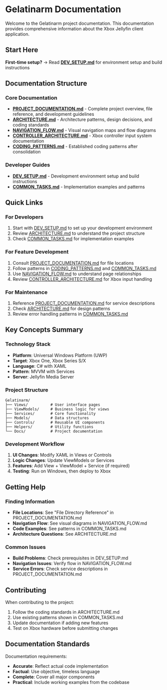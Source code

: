 # Gelatinarm Documentation

Welcome to the Gelatinarm project documentation. This documentation provides comprehensive information about the Xbox Jellyfin client application.

## Start Here

**First-time setup?** → Read **[DEV_SETUP.md](DEV_SETUP.md)** for environment setup and build instructions

## Documentation Structure

### Core Documentation
- **[PROJECT_DOCUMENTATION.md](PROJECT_DOCUMENTATION.md)** - Complete project overview, file reference, and development guidelines
- **[ARCHITECTURE.md](ARCHITECTURE.md)** - Architecture patterns, design decisions, and coding standards
- **[NAVIGATION_FLOW.md](NAVIGATION_FLOW.md)** - Visual navigation maps and flow diagrams
- **[CONTROLLER_ARCHITECTURE.md](CONTROLLER_ARCHITECTURE.md)** - Xbox controller input system documentation
- **[CODING_PATTERNS.md](CODING_PATTERNS.md)** - Established coding patterns after consolidation

### Developer Guides
- **[DEV_SETUP.md](DEV_SETUP.md)** - Development environment setup and build instructions
- **[COMMON_TASKS.md](COMMON_TASKS.md)** - Implementation examples and patterns

## Quick Links

### For Developers
1. Start with [DEV_SETUP.md](DEV_SETUP.md) to set up your development environment
2. Review [ARCHITECTURE.md](ARCHITECTURE.md) to understand the project structure
3. Check [COMMON_TASKS.md](COMMON_TASKS.md) for implementation examples

### For Feature Development
1. Consult [PROJECT_DOCUMENTATION.md](PROJECT_DOCUMENTATION.md) for file locations
2. Follow patterns in [CODING_PATTERNS.md](CODING_PATTERNS.md) and [COMMON_TASKS.md](COMMON_TASKS.md)
3. Use [NAVIGATION_FLOW.md](NAVIGATION_FLOW.md) to understand page relationships
4. Review [CONTROLLER_ARCHITECTURE.md](CONTROLLER_ARCHITECTURE.md) for Xbox input handling

### For Maintenance
1. Reference [PROJECT_DOCUMENTATION.md](PROJECT_DOCUMENTATION.md) for service descriptions
2. Check [ARCHITECTURE.md](ARCHITECTURE.md) for design patterns
3. Review error handling patterns in [COMMON_TASKS.md](COMMON_TASKS.md)

## Key Concepts Summary

### Technology Stack
- **Platform**: Universal Windows Platform (UWP)
- **Target**: Xbox One, Xbox Series S/X
- **Language**: C# with XAML
- **Pattern**: MVVM with Services
- **Server**: Jellyfin Media Server

### Project Structure
```
Gelatinarm/
├── Views/          # User interface pages
├── ViewModels/     # Business logic for views
├── Services/       # Core functionality
├── Models/         # Data structures
├── Controls/       # Reusable UI components
├── Helpers/        # Utility functions
└── Docs/           # Project documentation
```

### Development Workflow
1. **UI Changes**: Modify XAML in Views or Controls
2. **Logic Changes**: Update ViewModels or Services
3. **Features**: Add View + ViewModel + Service (if required)
4. **Testing**: Run on Windows, then deploy to Xbox

## Getting Help

### Finding Information
- **File Locations**: See "File Directory Reference" in PROJECT_DOCUMENTATION.md
- **Navigation Flow**: See visual diagrams in NAVIGATION_FLOW.md
- **Code Examples**: See patterns in COMMON_TASKS.md
- **Architecture Questions**: See ARCHITECTURE.md

### Common Issues
- **Build Problems**: Check prerequisites in DEV_SETUP.md
- **Navigation Issues**: Verify flow in NAVIGATION_FLOW.md
- **Service Errors**: Check service descriptions in PROJECT_DOCUMENTATION.md

## Contributing

When contributing to the project:
1. Follow the coding standards in ARCHITECTURE.md
2. Use existing patterns shown in COMMON_TASKS.md
3. Update documentation if adding new features
4. Test on Xbox hardware before submitting changes

## Documentation Standards

Documentation requirements:
- **Accurate**: Reflect actual code implementation
- **Factual**: Use objective, timeless language
- **Complete**: Cover all major components
- **Practical**: Include working examples from the codebase